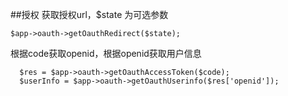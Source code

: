 ##授权
获取授权url，$state 为可选参数
~~~
$app->oauth->getOauthRedirect($state);

~~~

根据code获取openid，根据openid获取用户信息
~~~
  $res = $app->oauth->getOauthAccessToken($code);
  $userInfo = $app->oauth->getOauthUserinfo($res['openid']);
~~~